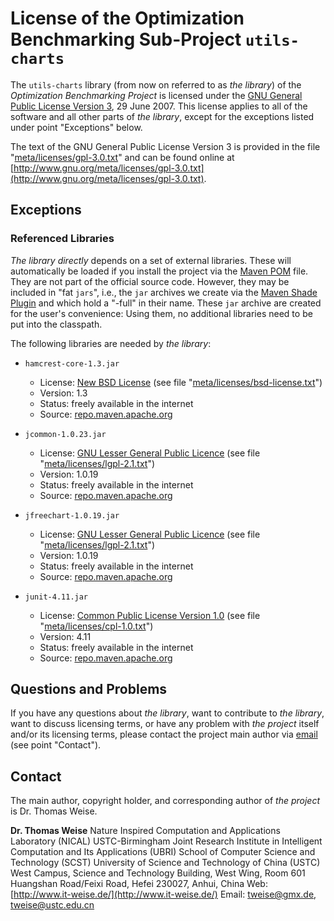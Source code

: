 # License of the Optimization Benchmarking Sub-Project `utils-charts`

The `utils-charts` library (from now on referred to as *the library*) of the *Optimization Benchmarking Project* is licensed under the [GNU General Public License Version 3](http://www.gnu.org/meta/licenses/gpl-3.0-standalone.html), 29 June 2007. This license applies to all of the software and all other parts of
*the library*, except for the exceptions listed under point "Exceptions" below.

The text of the GNU General Public License Version 3 is provided in the file "[meta/licenses/gpl-3.0.txt](http://github.com/optimizationBenchmarking/utils-charts/tree/master/meta/licenses/gpl-3.0.txt)" and can be found online at [http://www.gnu.org/meta/licenses/gpl-3.0.txt](http://www.gnu.org/meta/licenses/gpl-3.0.txt).

## Exceptions

### Referenced Libraries

*The library* _directly_ depends on a set of external libraries. These will automatically be loaded if you install the project via the [Maven POM](http://github.com/optimizationBenchmarking/utils-graphics/tree/master/pom.xml) file. They are not part of the official source code. However, they may be included in "fat `jars`", i.e., the `jar` archives we create via the [Maven Shade Plugin](http://maven.apache.org/plugins/maven-shade-plugin/) and which hold a "-full" in their name. These `jar` archive are created for the user's convenience: Using them, no additional libraries need to be put into the classpath.

The following libraries are needed by *the library*:

* `hamcrest-core-1.3.jar`
    - License: [New BSD License](http://www.opensource.org/licenses/bsd-license.php) (see file "[meta/licenses/bsd-license.txt](http://github.com/optimizationBenchmarking/utils-charts/tree/master/meta/licenses/bsd-license.txt)")
    - Version: 1.3
    - Status: freely available in the internet
    - Source: [repo.maven.apache.org](http://repo.maven.apache.org/maven2/org/hamcrest/hamcrest-core/1.3/hamcrest-core-1.3.jar)

* `jcommon-1.0.23.jar`
    - License: [GNU Lesser General Public Licence](http://www.gnu.org/licenses/lgpl-3.0.txt) (see file "[meta/licenses/lgpl-2.1.txt](http://github.com/optimizationBenchmarking/utils-charts/tree/master/meta/licenses/lgpl-3.0.txt)")
    - Version: 1.0.19
    - Status: freely available in the internet
    - Source: [repo.maven.apache.org](http://repo.maven.apache.org/maven2/org/jfree/jcommon/1.0.23/jcommon-1.0.23.jar)

* `jfreechart-1.0.19.jar`
    - License: [GNU Lesser General Public Licence](http://www.gnu.org/licenses/lgpl-3.0.txt) (see file "[meta/licenses/lgpl-2.1.txt](http://github.com/optimizationBenchmarking/utils-charts/tree/master/meta/licenses/lgpl-3.0.txt)")
    - Version: 1.0.19
    - Status: freely available in the internet
    - Source: [repo.maven.apache.org](http://repo.maven.apache.org/maven2/org/jfree/jfreechart/1.0.19/jfreechart-1.0.19.jar)

* `junit-4.11.jar`
    - License: [Common Public License Version 1.0](http://www.opensource.org/licenses/cpl1.0.txt) (see file "[meta/licenses/cpl-1.0.txt](http://github.com/optimizationBenchmarking/utils-charts/tree/master/meta/licenses/cpl-1.0.txt)")
    - Version: 4.11
    - Status: freely available in the internet
    - Source: [repo.maven.apache.org](http://repo.maven.apache.org/maven2/junit/junit/4.11/junit-4.11.jar)

## Questions and Problems

If you have any questions about *the library*, want to contribute to *the library*, want to discuss licensing terms, or have any problem with *the project* itself and/or its licensing terms, please contact the project main author via [email](mailto:tweise@ustc.edu.cn) (see point "Contact").

## Contact

The main author, copyright holder, and corresponding author of *the project* is Dr. Thomas Weise.

**Dr. Thomas Weise**
Nature Inspired Computation and Applications Laboratory (NICAL)
USTC-Birmingham Joint Research Institute in Intelligent Computation and Its Applications (UBRI)
School of Computer Science and Technology (SCST)
University of Science and Technology of China (USTC)
West Campus, Science and Technology Building, West Wing, Room 601
Huangshan Road/Feixi Road, Hefei 230027, Anhui, China
Web:    [http://www.it-weise.de/](http://www.it-weise.de/)
Email:  [tweise@gmx.de](mailto:tweise@gmx.de), [tweise@ustc.edu.cn](mailto:tweise@ustc.edu.cn)